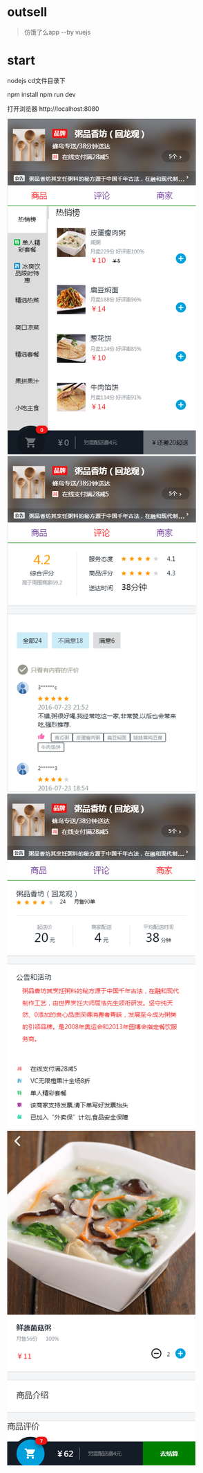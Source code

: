 # outsell
> 仿饿了么app --by vuejs


# start
nodejs cd文件目录下

npm install
npm run dev

打开浏览器 http://localhost:8080


![Image text](https://github.com/1447596590/foodsell-app/blob/master/README-IMG/app1.PNG)
![Image text](https://github.com/1447596590/foodsell-app/blob/master/README-IMG/app2.PNG)
![Image text](https://github.com/1447596590/foodsell-app/blob/master/README-IMG/app3.PNG)
![Image text](https://github.com/1447596590/foodsell-app/blob/master/README-IMG/app4.PNG)
